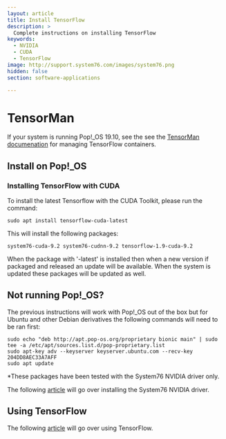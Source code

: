 ```yaml
---
layout: article
title: Install TensorFlow
description: >
  Complete instructions on installing TensorFlow
keywords:
  - NVIDIA
  - CUDA
  - TensorFlow
image: http://support.system76.com/images/system76.png
hidden: false
section: software-applications

---
```


# TensorMan

If your system is running Pop!_OS 19.10, see the see the [TensorMan documenation](/articles/tensorman/) for managing TensorFlow containers.

## Install on Pop!_OS

### Installing TensorFlow with CUDA

To install the latest Tensorflow with the CUDA Toolkit, please run the command:

```
sudo apt install tensorflow-cuda-latest
```

This will install the following packages:

```
system76-cuda-9.2 system76-cudnn-9.2 tensorflow-1.9-cuda-9.2
```

When the package with '-latest' is installed then when a new version if packaged and released an update will be available. When the system is updated these packages will be updated as well.

## Not running Pop!_OS?

The previous instructions will work with Pop!_OS out of the box but for Ubuntu and other Debian derivatives the following commands will need to be ran first:

```
sudo echo "deb http://apt.pop-os.org/proprietary bionic main" | sudo tee -a /etc/apt/sources.list.d/pop-proprietary.list
sudo apt-key adv --keyserver keyserver.ubuntu.com --recv-key 204DD8AEC33A7AFF
sudo apt update
```

*These packages have been tested with the System76 NVIDIA driver only.

The following [article](https://support.system76.com/articles/system76-driver/) will go over installing the System76 NVIDIA driver.

## Using TensorFlow

The following [article](https://support.system76.com/articles/use-tensorflow/) will go over using TensorFlow.
